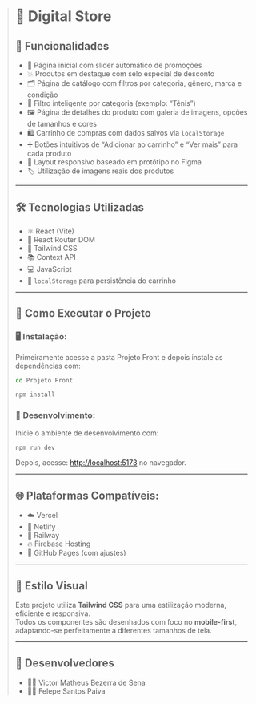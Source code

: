 > # 🏬 Digital Store
>
> ## 🌟 Funcionalidades
>
> - 🎠 Página inicial com slider automático de promoções  
> - 💥 Produtos em destaque com selo especial de desconto  
> - 🗂️ Página de catálogo com filtros por categoria, gênero, marca e condição  
> - 🧐 Filtro inteligente por categoria (exemplo: “Tênis”)  
> - 🖼️ Página de detalhes do produto com galeria de imagens, opções de tamanhos e cores  
> - 🛍️ Carrinho de compras com dados salvos via `localStorage`  
> - ➕ Botões intuitivos de “Adicionar ao carrinho” e “Ver mais” para cada produto  
> - 📱 Layout responsivo baseado em protótipo no Figma  
> - 🏷️ Utilização de imagens reais dos produtos  
>
> ---
>
> ## 🛠️ Tecnologias Utilizadas
>
> - ⚛️ React (Vite)  
> - 🔗 React Router DOM  
> - 🎨 Tailwind CSS  
> - 📚 Context API  
> - 💻 JavaScript  
> - 💾 `localStorage` para persistência do carrinho  
>
> ---
>
> ## 🚀 Como Executar o Projeto
> 
>
> ### 🖥️ Instalação:
>
> Primeiramente acesse a pasta Projeto Front e depois instale as dependências com:
>  ```bash
> cd Projeto Front
> ```
> ```bash
> npm install
> ```
>
> ### 🔧 Desenvolvimento:
>
> Inicie o ambiente de desenvolvimento com:
>
> ```bash
> npm run dev
> ```
>
> Depois, acesse: [http://localhost:5173](http://localhost:5173) no navegador.
>
> ---
>
> ## 🌐 Plataformas Compatíveis:
>
> - ☁️ Vercel  
> - 🚀 Netlify  
> - 🚂 Railway  
> - 🔥 Firebase Hosting  
> - 🐙 GitHub Pages (com ajustes)  
>
> ---
>
> ## 🎨 Estilo Visual
>
> Este projeto utiliza **Tailwind CSS** para uma estilização moderna, eficiente e responsiva.  
> Todos os componentes são desenhados com foco no **mobile-first**, adaptando-se perfeitamente a diferentes tamanhos de tela.  
>
> ---
>
> ## 👥 Desenvolvedores
>
> - 👨‍💻 Victor Matheus Bezerra de Sena  
> - 👨‍💻 Felepe Santos Paiva
